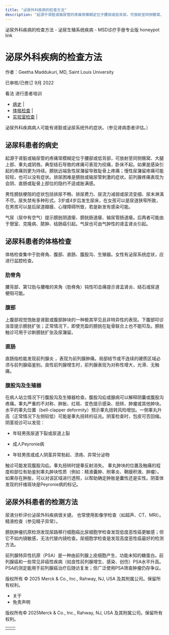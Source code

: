 ```yaml
---
title: "泌尿外科疾病的检查方法"
description: "起源于肾脏或输尿管的疼痛常模糊定位于腰部或低背部，可放射至同侧髂窝、大腿上部、睾丸或阴唇。典型结石导致的疼痛可表现为绞痛，卧床不起。如果是感染引起的疼痛则更为持续。膀胱远端急性尿潴留导致耻骨上疼痛；慢性尿潴留疼痛可能较轻，也可以没有症状。排尿困难是膀胱或输尿管刺激的症状。前列腺疼痛表现为会阴、直肠或耻骨上部位的隐约不适或胀满感。"
---
```


﻿泌尿外科疾病的检查方法 \- 泌尿生殖系统疾病 \- MSD诊疗手册专业版 honeypot link

# 泌尿外科疾病的检查方法

作者：Geetha Maddukuri, MD, Saint Louis University

已审核/已修订 9月 2022

看法 进行患者培训

- [病史](#病史_v1153237_zh) \|
- [体格检查](#体格检查_v1153254_zh) \|
- [实验室检查](#实验室检查_v1153284_zh) \|

泌尿外科疾病病人可能有肾脏或泌尿系统外的症状。（参见肾病患者评估。）

## 泌尿科患者的病史

起源于肾脏或输尿管的疼痛常模糊定位于腰部或低背部，可放射至同侧髂窝、大腿上部、睾丸或阴唇。典型结石导致的疼痛可表现为绞痛，卧床不起。如果是感染引起的疼痛则更为持续。膀胱远端急性尿潴留导致耻骨上疼痛；慢性尿潴留疼痛可能较轻，也可以没有症状。排尿困难是膀胱或输尿管刺激的症状。前列腺疼痛表现为会阴、直肠或耻骨上部位的隐约不适或胀满感。

男性膀胱梗阻的症状包括排尿不畅、排尿费力、尿流力减弱或尿流变细、尿末淋漓不尽。尿失禁有多种形式。3岁或4岁后发生尿床，在女孩可以是尿道狭窄所致，在男孩可以是后尿道瓣膜、心理障碍所致，若是新发有感染可能。

气尿（尿中有空气）提示膀胱阴道瘘、膀胱肠道瘘、输尿管肠道瘘。后两者可能由于憩室、克隆病、脓肿、结肠癌引起。气尿也可由气肿性的肾盂肾炎引起。

## 泌尿科患者的体格检查

体格检查集中于肋脊角、腹部、直肠、腹股沟、生殖器。女性有泌尿系统症状，应进行盆腔检查。

### 肋脊角

腰背部、第12肋与腰椎的夹角（肋脊角）钝性叩击痛提示肾盂肾炎、结石或尿道梗阻可能。

### 腹部

上腹部视觉饱胀是肾脏或腹部肿块的一种极其罕见且非特异性的表现。下腹部叩诊浊音提示膀胱扩张；正常情况下，即使充盈的膀胱在耻骨联合上也不能叩及。膀胱触诊可用于诊断膀胱扩张及尿潴留。

### 直肠

直肠指检能发现前列腺炎 ，表现为前列腺肿痛。局部结节或不连续的硬质区域必须与前列腺癌鉴别。良性前列腺增生时，前列腺表现为对称性增大，光滑、无触痛。

### 腹股沟及生殖器

在病人站立情况下行腹股沟及生殖器检查。腹股沟疝或腺病可以解释阴囊或腹股沟疼痛。睾丸严重的不对称、肿胀、红斑、变色提示感染、扭转、肿瘤或其他肿块。水平的睾丸位置（bell-clapper deformity）预示睾丸扭转风险增加。一侧睾丸升高（正常情况下左侧较低）可能是睾丸扭转的征兆。阴茎检查时，包皮可否回缩。阴茎视诊可以发现：

- 年轻男孩尿道下裂或尿道上裂

- 成人Peyronie病

- 年轻男孩或成人阴茎异常勃起、溃疡、异常分泌物


触诊可能发现腹股沟疝。睾丸扭转时提睾反射消失。 睾丸肿块的位置及触痛的程度和部位有助鉴别睾丸肿块性质（例如：精液囊肿、附睾炎、鞘膜积液、肿瘤）。如果存在肿胀，可以对该区域进行透照，以帮助确定肿胀是囊性还是实性。阴茎体发现的纤维斑块是Peyronie病的标记。

## 泌尿外科患者的检测方法

尿液分析评价泌尿外科疾病很关键。 也常使用影像学检查（如超声、CT、MRI）。精液检查（参见精子异常）。

膀胱肿瘤抗原检测发现尿路移行细胞癌比尿细胞学检查发现低度恶性癌更敏感；但它不如内镜敏感，无法代替内镜检查。尿细胞学检查是发现高度恶性癌最好的检测方法。

前列腺特异性抗原（PSA）是一种由前列腺上皮细胞产生、功能未知的糖蛋白。前列腺癌和一些常见非癌性疾病（如良性前列腺增生、感染、创伤）PSA水平升高。PSA的测定能用于前列腺癌治疗后随访复发；但广泛使用PSA筛查肿瘤仍存争议。



版权所有 © 2025
Merck & Co., Inc., Rahway, NJ, USA 及其附属公司。保留所有权利。

- 关于
- 免责声明

版权所有© 2025Merck & Co., Inc., Rahway, NJ, USA 及其附属公司。保留所有权利。

|     |     |
| --- | --- |
|  |  |